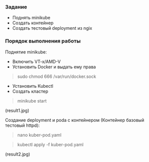 ### Задание

- Поднять minikube
- Создать контейнер
- Создать тестовый deployment из ngix

### Порядок выполнения работы

Поднятие minikube:

- Включить VT-x/AMD-V
- Установить Docker и выдать ему права
> sudo chmod 666 /var/run/docker.sock
- Установить Kubectl
- Создать кластер
> minikube start

(result1.jpg)

Создание deployment и poda c контейнером (Контейнер базовый тестовый httpd):
> nano kuber-pod.yaml

> kubectl apply -f kuber-pod.yaml

(result2.jpg)
